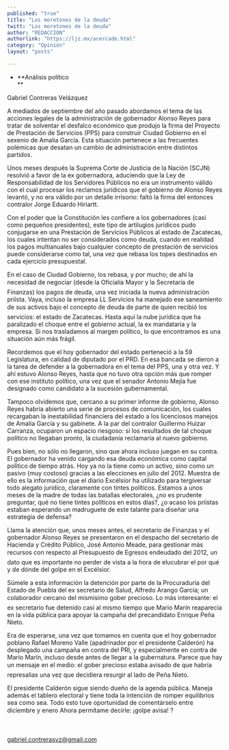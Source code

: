 ```yaml
---
published: "true"
title: "Los moretones de la deuda"
twitt: "Los moretones de la deuda"
author: "REDACCION"
authorlink: "https://ljz.mx/acercade.html"
category: "Opinión"
layout: "posts"

---
```


*   **Análisis político  
    **


  Gabriel Contreras Velázquez



  A mediados de septiembre del año pasado abordamos el tema de las acciones legales de la administración de gobernador Alonso Reyes para tratar de solventar el desfalco económico que produjo la firma del Proyecto de Prestación de Servicios (PPS) para construir Ciudad Gobierno en el sexenio de Amalia García. Esta situación pertenece a las frecuentes polémicas que desatan un cambio de administración entre distintos partidos.



  Unos meses después la Suprema Corte de Justicia de la Nación (SCJN) resolvió a favor de la ex gobernadora, aduciendo que la Ley de Responsabilidad de los Servidores Públicos no era un instrumento válido con el cual procesar los reclamos jurídicos que el gobierno de Alonso Reyes levantó, y no era válido por un detalle irrisorio: faltó la firma del entonces contralor Jorge Eduardo Hiriartt.



  Con el poder que la Constitución les confiere a los gobernadores (casi como pequeños presidentes), este tipo de artilugios jurídicos pudo conjugarse en una Prestación de Servicios Públicos al estado de Zacatecas, los cuales intentan no ser considerados como deuda, cuando en realidad los pagos multianuales bajo cualquier concepto de prestación de servicios puede considerarse como tal, una vez que rebasa los topes destinados en cada ejercicio presupuestal.



  En el caso de Ciudad Gobierno, los rebasa, y por mucho; de ahí la necesidad de negociar (desde la Oficialía Mayor y la Secretaría de Finanzas) los pagos de deuda, una vez iniciada la nueva administración priísta. Vaya, incluso la empresa LL Servicios ha manejado ese saneamiento de sus activos bajo el concepto de deuda de parte de quien recibió los servicios: el estado de Zacatecas. Hasta aquí la nube jurídica que ha paralizado el choque entre el gobierno actual, la ex mandataria y la empresa. Si nos trasladamos al margen político, lo que encontramos es una situación aún más frágil.



  Recordemos que el hoy gobernador del estado perteneció a la 59 Legislatura, en calidad de diputado por el PRD. En esa bancada se dieron a la tarea de defender a la gobernadora en el tema del PPS, una y otra vez. Y ahí estuvo Alonso Reyes, hasta que no tuvo otra opción más que romper con ese instituto político, una vez que el senador Antonio Mejía fue designado como candidato a la sucesión gubernamental.



  Tampoco olvidemos que, cercano a su primer informe de gobierno, Alonso Reyes habría abierto una serie de procesos de comunicación, los cuales recargaban la inestabilidad financiera del estado a los licenciosos manejos de Amalia García y su gabinete. A la par del contralor Guillermo Huizar Carranza, ocuparon un espacio riesgoso: si los resultados de tal choque político no llegaban pronto, la ciudadanía reclamaría al nuevo gobierno.



  Pues bien, no sólo no llegaron, sino que ahora incluso juegan en su contra. El gobernador ha venido cargando esa deuda económica como capital político de tiempo atrás. Hoy ya no la tiene como un activo, sino como un pasivo (muy costoso) gracias a las elecciones en julio del 2012. Muestra de ello es la información que el diario Excélsior ha utilizado para tergiversar todo alegato jurídico, claramente con tintes políticos. Estamos a unos meses de la madre de todas las batallas electorales, ¿no es prudente preguntar, qué no tiene tintes políticos en estos días?, ¿o acaso los priístas estaban esperando un madruguete de este talante para diseñar una estrategia de defensa?



  Llama la atención que, unos meses antes, el secretario de Finanzas y el gobernador Alonso Reyes se presentaron en el despacho del secretario de Hacienda y Crédito Público, José Antonio Meade, para gestionar más recursos con respecto al Presupuesto de Egresos endeudado del 2012, un dato que es importante no perder de vista a la hora de elucubrar el por qué y de dónde del golpe en el Excélsior.



  Súmele a esta información la detención por parte de la Procuraduría del Estado de Puebla del ex secretario de Salud, Alfredo Arango García; un colaborador cercano del mismísimo gober precioso. Lo más interesante: el ex secretario fue detenido casi al mismo tiempo que Mario Marín reaparecía en la vida pública para apoyar la campaña del precandidato Enrique Peña Nieto.



  Era de esperarse, una vez que tomamos en cuenta que el hoy gobernador poblano Rafael Moreno Valle (apadrinador por el presidente Calderón) ha desplegado una campaña en contra del PRI, y especialmente en contra de Mario Marín, incluso desde antes de llegar a la gubernatura. Parece que hay un mensaje en el medio: el gober precioso estaba avisado de que habría represalias una vez que decidiera resurgir al lado de Peña Nieto.



  El presidente Calderón sigue siendo dueño de la agenda pública. Maneja además el tablero electoral y tiene toda la intención de romper equilibrios sea como sea. Todo esto tuve oportunidad de comentárselo entre diciembre y enero Ahora permítame decirle: ¡golpe avisa! ?



   



  gabriel.contrerasvz@gmail.com

